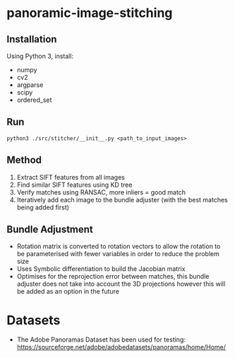 # panoramic-image-stitching

## Installation
Using Python 3, install:
- numpy
- cv2
- argparse
- scipy
- ordered_set

## Run
```
python3 ./src/stitcher/__init__.py <path_to_input_images>
```

## Method
1. Extract SIFT features from all images
2. Find similar SIFT features using KD tree
3. Verify matches using RANSAC, more inliers = good match
4. Iteratively add each image to the bundle adjuster (with the best matches being added first)

## Bundle Adjustment
- Rotation matrix is converted to rotation vectors to allow the rotation to be parameterised with fewer variables in order to reduce the problem size
- Uses Symbolic differentiation to build the Jacobian matrix
- Optimises for the reprojection error between matches, this bundle adjuster does not take into account the 3D projections however this will be added as an option in the future

# Datasets
- The Adobe Panoramas Dataset has been used for testing: https://sourceforge.net/adobe/adobedatasets/panoramas/home/Home/